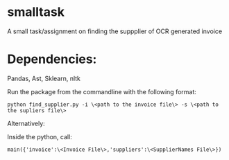 # smalltask
A small task/assignment on finding the suppplier of OCR generated invoice

# Dependencies:

Pandas, Ast, Sklearn, nltk



Run the package from the commandline with the following format:
```
python find_supplier.py -i \<path to the invoice file\> -s \<path to the supliers file\>
```

Alternatively: 

Inside the python, call:
```
main({'invoice':\<Invoice File\>,'suppliers':\<SupplierNames File\>})
```
